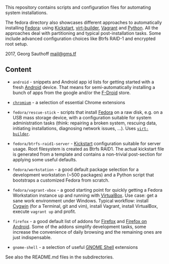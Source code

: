 This repository contains scripts and configuration files for
automating system installations.

The fedora directory also showcases different approaches to
automatically installing [Fedora][f]: using [Kickstart][ks],
[virt-builder][virt], [Vagrant][v] and [Python][p]. All the
approaches deal with partitioning and typical post-installation
tasks. Some include advanced configuration choices like Btrfs
RAID-1 and encrypted root setup.

2017, Georg Sauthoff <mail@gms.tf>

## Content

- `android` - snippets and Android app id lists for getting
  started with a fresh [Android][a] device. That means for
  semi-automatically installing a bunch of apps from the
  google and/or the [F-Droid][fdroid] store.

- [`chromium`][c] - a selection of essential Chrome extensions

- `fedora/rescue-stick` - scripts that install [Fedora][f] on a raw
  disk, e.g. on a USB mass storage device, with a configuration
  suitable for system administration tasks (think: repairing a
  broken system, rescuing data, initiating installations,
  diagnosing network issues, ...). Uses [`virt-builder`][virt].

- `fedora/btrfs-raid1-server` - [Kickstart][ks] configuration suitable
  for server usage. Root filesystem is created as Btrfs RAID1.
  The actual kickstart file is generated from a template and
  contains a non-trivial post-section for applying some
  useful defaults.

- `fedora/workstation` - a good default package selection
  for a development workstation (~500 packages) and a
  Python script that bootstraps a customized Fedora from scratch.

- `fedora/vagrant-vbox` - a good starting point for quickly
  getting a Fedora Workstation instance up and running with
  [VirtualBox][vb]. Use case: get a sane work environment under
  Windows. Typical workflow: install [Cygwin][cw] (for a
  Terminal, git and vim), install Vagrant, install VirtualBox,
  execute `vagrant up` and profit.

- `firefox` - a good default list of addons for [Firefox][ff] and
  [Firefox on Android][ffa]. Some of the addons simplify
  development tasks, some increase the convenience of daily
  browsing and the remaining ones are just indispensable.

- `gnome-shell` - a selection of useful [GNOME Shell][gs] extensions

See also the README.md files in the subdirectories.

[f]: https://en.wikipedia.org/wiki/Fedora_(operating_system)
[ff]: https://en.wikipedia.org/wiki/Firefox
[ffa]: https://play.google.com/store/apps/details?id=org.mozilla.firefox
[ks]: https://en.wikipedia.org/wiki/Kickstart_(Linux)
[virt]: http://libguestfs.org/virt-builder.1.html
[p]: https://en.wikipedia.org/wiki/Python_(programming_language)
[c]: https://en.wikipedia.org/wiki/Chromium_(web_browser)
[a]: https://en.wikipedia.org/wiki/Android_(operating_system)
[fdroid]: https://en.wikipedia.org/wiki/F-Droid
[gs]: https://en.wikipedia.org/wiki/GNOME_Shell
[v]: https://en.wikipedia.org/wiki/Vagrant_(software)
[vb]: https://en.wikipedia.org/wiki/VirtualBox
[cw]: https://en.wikipedia.org/wiki/Cygwin
